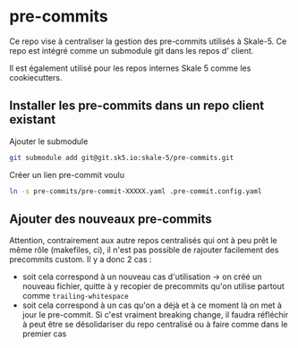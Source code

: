# pre-commits

Ce repo vise à centraliser la gestion des pre-commits utilisés à Skale-5.
Ce repo est intégré comme un submodule git dans les repos d' client.

Il est également utilisé pour les repos internes Skale 5 comme les cookiecutters.

## Installer les pre-commits dans un repo client existant

Ajouter le submodule

```bash
git submodule add git@git.sk5.io:skale-5/pre-commits.git
```

Créer un lien pre-commit voulu

```bash
ln -s pre-commits/pre-commit-XXXXX.yaml .pre-commit.config.yaml
```
## Ajouter des nouveaux pre-commits

Attention, contrairement aux autre repos centralisés qui ont à peu prêt le même rôle (makefiles, ci), il n'est pas possible de rajouter facilement des precommits custom.
Il y a donc 2 cas :
- soit cela correspond à un nouveau cas d'utilisation -> on créé un nouveau fichier, quitte à y recopier de precommits qu'on utilise partout comme `trailing-whitespace`
- soit cela correspond à un cas qu'on a déjà et à ce moment là on met à jour le pre-commit. Si c'est vraiment breaking change, il faudra réfléchir à peut être se désolidariser du repo centralisé ou à faire comme dans le premier cas
